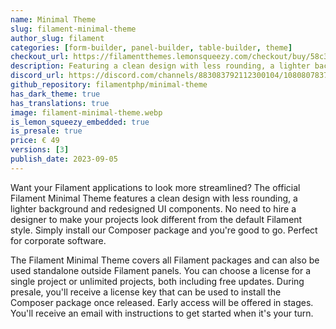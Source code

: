 ```yaml
---
name: Minimal Theme
slug: filament-minimal-theme
author_slug: filament
categories: [form-builder, panel-builder, table-builder, theme]
checkout_url: https://filamentthemes.lemonsqueezy.com/checkout/buy/58c32592-f76a-4685-aba2-65487cbcd3cc?embed=1&logo=0&discount=0
description: Featuring a clean design with less rounding, a lighter background and redesigned UI components.
discord_url: https://discord.com/channels/883083792112300104/1080807837833384017
github_repository: filamentphp/minimal-theme
has_dark_theme: true
has_translations: true
image: filament-minimal-theme.webp
is_lemon_squeezy_embedded: true
is_presale: true
price: € 49
versions: [3]
publish_date: 2023-09-05
---
```


Want your Filament applications to look more streamlined? The official Filament Minimal Theme features a clean design with less rounding, a lighter background and redesigned UI components. No need to hire a designer to make your projects look different from the default Filament style. Simply install our Composer package and you're good to go. Perfect for corporate software.

The Filament Minimal Theme covers all Filament packages and can also be used standalone outside Filament panels. You can choose a license for a single project or unlimited projects, both including free updates. During presale, you'll receive a license key that can be used to install the Composer package once released. Early access will be offered in stages. You'll receive an email with instructions to get started when it's your turn.
